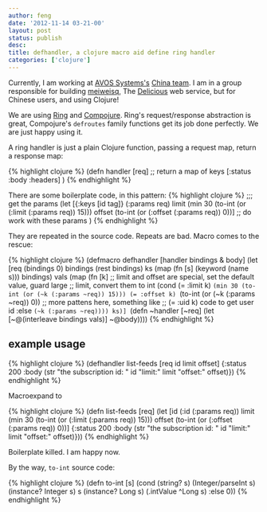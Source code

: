 ```yaml
---
author: feng
date: '2012-11-14 03-21-00'
layout: post
status: publish
desc:
title: defhandler, a clojure macro aid define ring handler
categories: ['clojure']
---
```


Currently, I am working at [AVOS Systems's](http://avos.com)
[China team](http://team.mei.fm/).
I am in a group responsible for building [meiweisq](http://meiweisq.com/),
The [Delicious](http://delicious.com/) web service,
but for Chinese users, and using Clojure!

We are using [Ring](https://github.com/ring-clojure/ring) and
[Compojure](https://github.com/weavejester/compojure).
Ring's request/response abstraction is great,
Compojure's `defroutes` family functions get its job done perfectly.
We are just happy using it.

A ring handler is just a plain Clojure function, passing a request map,
return a response map:

{% highlight clojure %}
(defn handler [req]
  ;; return a map of keys [:status :body :headers]
  )
{% endhighlight %}

There are some boilerplate code, in this pattern:
{% highlight clojure %}
;;; get the params
(let [{:keys [id tag]} (:params req)
      limit (min 30 (to-int (or (:limit (:params req)) 15)))
      offset (to-int (or (:offset (:params req)) 0))]
  ;; do work with these params
  )
{% endhighlight %}

They are repeated in the source code. Repeats are bad.
Macro comes to the rescue:

{% highlight clojure %}
(defmacro defhandler [handler bindings & body]
  (let [req (bindings 0)
        bindings (rest bindings)
        ks (map (fn [s] (keyword (name s))) bindings)
        vals (map (fn [k]
                    ;; limit and offset are special, set the default value, guard large
                    ;; limit, convert them to int
                    (cond (= :limit k) `(min 30 (to-int (or (~k (:params ~req)) 15)))
                          (= :offset k) `(to-int (or (~k (:params ~req)) 0))
                          ;; more pattens here, something like
                          ;; (= :uid k) code to get user id
                          :else `(~k (:params ~req)))) ks)]
    `(defn ~handler [~req]
       (let [~@(interleave bindings vals)]
         ~@body))))
{% endhighlight %}

## example usage

{% highlight clojure %}
(defhandler list-feeds [req id limit offset]
  {:status 200
   :body (str "the subscription id: " id
              "limit:" limit
              "offset:" offset)})
{% endhighlight %}

Macroexpand to

{% highlight clojure %}
(defn list-feeds [req]
  (let [id (:id (:params req))
        limit (min 30 (to-int (or (:limit (:params req)) 15)))
        offset (to-int (or (:offset (:params req)) 0))]
    {:status 200
     :body (str "the subscription id: " id
                "limit:" limit
                "offset:" offset)}))
{% endhighlight %}

Boilerplate killed. I am happy now.

By the way, `to-int` source code:

{% highlight clojure %}
(defn to-int [s] (cond
                  (string? s) (Integer/parseInt s)
                  (instance? Integer s) s
                  (instance? Long s) (.intValue ^Long s)
                  :else 0))
{% endhighlight %}
